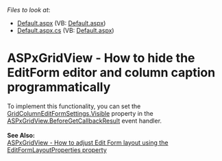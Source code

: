 <!-- default file list -->
*Files to look at*:

* [Default.aspx](./CS/WebSite/Default.aspx) (VB: [Default.aspx](./VB/WebSite/Default.aspx))
* [Default.aspx.cs](./CS/WebSite/Default.aspx.cs) (VB: [Default.aspx](./VB/WebSite/Default.aspx))
<!-- default file list end -->
# ASPxGridView - How to hide the EditForm editor and column caption programmatically


<p>To implement this functionality, you can set the <a href="http://documentation.devexpress.com/#AspNet/DevExpressWebASPxGridViewGridColumnEditFormSettings_Visibletopic">GridColumnEditFormSettings.Visible</a> property in the <a href="http://documentation.devexpress.com/#AspNet/DevExpressWebASPxGridViewASPxGridView_BeforeGetCallbackResulttopic">ASPxGridView.BeforeGetCallbackResult</a> event handler.<br><br><strong>See Also:</strong><br><a href="https://www.devexpress.com/Support/Center/p/T285676">ASPxGridView - How to adjust Edit Form layout using the EditFormLayoutProperties property</a></p>

<br/>


